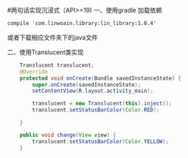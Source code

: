 ﻿#两句话实现沉浸式（API>=19)
一、使用gradle 加载依赖
```xml
compile 'com.linwoain.library:lin_library:1.0.4'
```
或者下载相应文件夹下的java文件

二、使用Translucent类实现


```java
    Translucent translucent;
    @Override
    protected void onCreate(Bundle savedInstanceState) {
        super.onCreate(savedInstanceState);
        setContentView(R.layout.activity_main);

        translucent = new Translucent(this).inject();
        translucent.setStatusBarColor(Color.RED);

    }

    public void change(View view) {
        translucent.setStatusBarColor(Color.YELLOW);
    }
```

